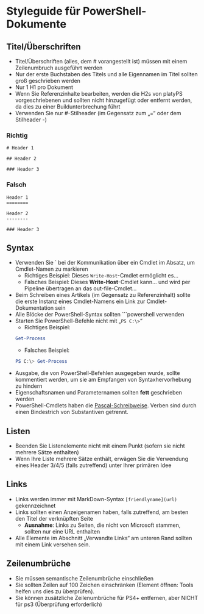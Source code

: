 # <a name="style-guide-for-powershell-docs"></a>Styleguide für PowerShell-Dokumente


## <a name="titlesheadings"></a>Titel/Überschriften

* Titel/Überschriften (alles, dem \# vorangestellt ist) müssen mit einem Zeilenumbruch ausgeführt werden
* Nur der erste Buchstaben des Titels und alle Eigennamen im Titel sollten groß geschrieben werden
* Nur 1 H1 pro Dokument
* Wenn Sie Referenzinhalte bearbeiten, werden die H2s von platyPS vorgeschriebenen und sollten nicht hinzugefügt oder entfernt werden, da dies zu einer Buildunterbrechung führt
* Verwenden Sie nur \#-Stilheader (im Gegensatz zum „=“ oder dem Stilheader \-)

### <a name="correct"></a>Richtig

```
# Header 1

## Header 2

### Header 3

```

### <a name="incorrect"></a>Falsch

```
Header 1
========

Header 2
--------

### Header 3
```

## <a name="syntax"></a>Syntax

* Verwenden Sie \` bei der Kommunikation über ein Cmdlet im Absatz, um Cmdlet-Namen zu markieren
  * Richtiges Beispiel: Dieses `Write-Host`-Cmdlet ermöglicht es...
  * Falsches Beispiel: Dieses **Write-Host**-Cmdlet kann... und wird per Pipeline übertragen an das out-file-Cmdlet...
* Beim Schreiben eines Artikels (im Gegensatz zu Referenzinhalt) sollte die erste Instanz eines Cmdlet-Namens ein Link zur Cmdlet-Dokumentation sein
* Alle Blöcke der PowerShell-Syntax sollten &#96;&#96;&#96;powershell verwenden
* Starten Sie PowerShell-Befehle nicht mit „`PS C:\>`“
  * Richtiges Beispiel:
  ```powershell
  Get-Process
  ```
  * Falsches Beispiel:
  ```powershell
  PS C:\> Get-Process
  ```
* Ausgabe, die von PowerShell-Befehlen ausgegeben wurde, sollte kommentiert werden, um sie am Empfangen von Syntaxhervorhebung zu hindern
* Eigenschaftsnamen und Parameternamen sollten **fett** geschrieben werden
* PowerShell-Cmdlets haben die [Pascal-Schreibweise](https://en.wikipedia.org/wiki/PascalCase). Verben sind durch einen Bindestrich von Substantiven getrennt.

## <a name="lists"></a>Listen

* Beenden Sie Listenelemente nicht mit einem Punkt (sofern sie nicht mehrere Sätze enthalten)
* Wenn Ihre Liste mehrere Sätze enthält, erwägen Sie die Verwendung eines Header 3/4/5 (falls zutreffend) unter Ihrer primären Idee

## <a name="links"></a>Links

* Links werden immer mit MarkDown-Syntax `[friendlyname](url)` gekennzeichnet
* Links sollten einen Anzeigenamen haben, falls zutreffend, am besten den Titel der verknüpften Seite
  * **Ausnahme**: Links zu Seiten, die nicht von Microsoft stammen, sollten nur eine URL enthalten
* Alle Elemente im Abschnitt „Verwandte Links“ am unteren Rand sollten mit einem Link versehen sein. 

## <a name="line-breaks"></a>Zeilenumbrüche

* Sie müssen semantische Zeilenumbrüche einschließen
* Sie sollten Zeilen auf 100 Zeichen einschränken (Element öffnen: Tools helfen uns dies zu überprüfen).
* Sie können zusätzliche Zeilenumbrüche für PS4+ entfernen, aber NICHT für ps3 (Überprüfung erforderlich)
